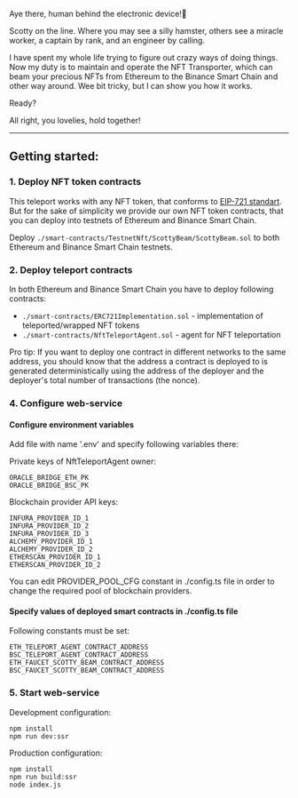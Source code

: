Aye there, human behind the electronic device!👋

Scotty on the line. Where you may see a silly hamster,
others see a miracle worker, a captain by rank,
and an engineer by calling.

I have spent my whole life
trying to figure out crazy ways of doing things.
Now my duty is to maintain and operate the NFT Transporter,
which can beam your precious NFTs from Ethereum to the Binance Smart Chain
and other way around. Wee bit tricky, but I can show you how it works.

Ready?

All right, you lovelies, hold together!

-----------------------------------------------------------------------------

## Getting started:

### 1. Deploy NFT token contracts
This teleport works with any NFT token, that conforms to [EIP-721 standart](https://eips.ethereum.org/EIPS/eip-721).
But for the sake of simplicity we provide our own NFT token contracts, that you can deploy into testnets of Ethereum and Binance Smart Chain.

Deploy `./smart-contracts/TestnetNft/ScottyBeam/ScottyBeam.sol` to both Ethereum and Binance Smart Chain testnets.

### 2. Deploy teleport contracts
In both Ethereum and Binance Smart Chain you have to deploy following contracts:
- `./smart-contracts/ERC721Implementation.sol` - implementation of teleported/wrapped NFT tokens
- `./smart-contracts/NftTeleportAgent.sol` - agent for NFT teleportation

Pro tip:
If you want to deploy one contract in different networks to the same address, you should know that
the address a contract is deployed to is generated deterministically using the address of the deployer
and the deployer's total number of transactions (the nonce).

### 4. Configure web-service

#### Configure environment variables
Add file with name '.env' and specify following variables there:

Private keys of NftTeleportAgent owner:
```
ORACLE_BRIDGE_ETH_PK
ORACLE_BRIDGE_BSC_PK
```

Blockchain provider API keys:
```
INFURA_PROVIDER_ID_1
INFURA_PROVIDER_ID_2
INFURA_PROVIDER_ID_3
ALCHEMY_PROVIDER_ID_1
ALCHEMY_PROVIDER_ID_2
ETHERSCAN_PROVIDER_ID_1
ETHERSCAN_PROVIDER_ID_2
```
You can edit PROVIDER_POOL_CFG constant in ./config.ts file in order to change the required pool of blockchain providers.

#### Specify values of deployed smart contracts in ./config.ts file
Following constants must be set:
```
ETH_TELEPORT_AGENT_CONTRACT_ADDRESS
BSC_TELEPORT_AGENT_CONTRACT_ADDRESS
ETH_FAUCET_SCOTTY_BEAM_CONTRACT_ADDRESS
BSC_FAUCET_SCOTTY_BEAM_CONTRACT_ADDRESS
```

### 5. Start web-service
Development configuration:
```
npm install
npm run dev:ssr
```

Production configuration:
```
npm install
npm run build:ssr
node index.js
```
